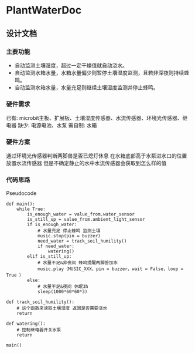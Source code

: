 # PlantWaterDoc
<!--我想涨薪跳槽当老板！！！-->
## 设计文档

### 主要功能
* 自动监测土壤湿度，超过一定干燥值就自动浇水。
* 自动监测水箱水量，水箱水量偏少则暂停土壤湿度监测，且若非深夜则持续蜂鸣。
* 自动监测水箱水量，水量充足则继续土壤湿度监测并停止蜂鸣。

### 硬件需求
已有: microbit主板、扩展板、土壤湿度传感器、水流传感器、环境光传感器、继电器
缺少: 电源电池、水泵
需自制: 水箱

### 硬件方案
通过环境光传感器判断两脚兽是否已熄灯休息
在水箱底部高于水泵进水口的位置放置水流传感器
但是不确定静止的水中水流传感器会获取到怎么样的值

### 代码思路
Pseudocode
```
def main():
	while True:
		is_enough_water = value_from.water_sensor
		is_still_up = value_from.ambient_light_sensor
		if is_enough_water:
			# 水量充足 停止蜂鸣 监测土壤
			music.stop(pin = buzzer)
			need_water = track_soil_humility()
			if need_water:
                watering()
		elif is_still_up:
			# 水量不足&非夜间 蜂鸣提醒两脚兽加水
			music.play（MUSIC_XXX，pin = buzzer，wait = False，loop = True ）
		else:
			# 水量不足&夜间 休眠3h
			sleep(1000*60*60*3)

def track_soil_humility():
	# 这个函数来读取土壤湿度 返回是否需要浇水
	return

def watering():
	# 控制继电器开关水泵
	return

main()

```


